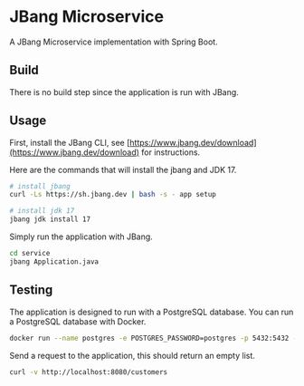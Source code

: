# JBang Microservice

A JBang Microservice implementation with Spring Boot. 

## Build
There is no build step since the application is run with JBang.

## Usage
First, install the JBang CLI, see [https://www.jbang.dev/download](https://www.jbang.dev/download) for instructions.

Here are the commands that will install the jbang and JDK 17.
```bash
# install jbang
curl -Ls https://sh.jbang.dev | bash -s - app setup

# install jdk 17
jbang jdk install 17
```

Simply run the application with JBang.

```bash
cd service
jbang Application.java
```

## Testing

The application is designed to run with a PostgreSQL database. You can run a PostgreSQL database with Docker.

```bash
docker run --name postgres -e POSTGRES_PASSWORD=postgres -p 5432:5432 -d postgres
```

Send a request to the application, this should return an empty list.

```bash
curl -v http://localhost:8080/customers
```
